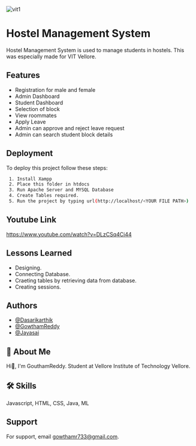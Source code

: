 
![vit1](https://user-images.githubusercontent.com/75360723/170732994-aff232d4-d202-46df-8397-3d740d20965a.png)

# Hostel Management System

Hostel Management System is used to manage students in hostels.
This was especially made for VIT Vellore.





## Features

- Registration for male and female
- Admin Dashboard
- Student Dashboard
- Selection of block
- View roommates
- Apply Leave
- Admin can approve and reject leave request
- Admin can search student block details



## Deployment

To deploy this project follow these steps:

```bash
 1. Install Xampp
 2. Place this folder in htdocs
 3. Run Apache Server and MYSQL Database
 4. Create Tables required.
 5. Run the project by typing url(http://localhost/<YOUR FILE PATH>)
```


## Youtube Link

https://www.youtube.com/watch?v=DLzCSq4Ci44
## Lessons Learned

- Designing.
- Connecting Database.
- Craeting tables by retrieving data from database.
- Creating sessions.



## Authors

- [@Dasarikarthik](https://github.com/dasarikarthik)
- [@GowthamReddy](https://github.com/GouthamReddy7)
- [@Jayasai](https://github.com/sai280100)


## 🚀 About Me
Hi👋, I'm GouthamReddy.
Student at Vellore Institute of Technology Vellore.


## 🛠 Skills
Javascript, HTML, CSS, Java, ML


## Support

For support, email gowthamr733@gmail.com.

